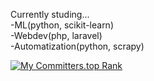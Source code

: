 Currently studing...  
-ML(python, scikit-learn)  
-Webdev(php, laravel)   
-Automatization(python, scrapy)  

[![My Committers.top Rank](https://img.shields.io/badge/committers.top-rank%20%2350-green)](https://committers.top/albania#elfat-py)

